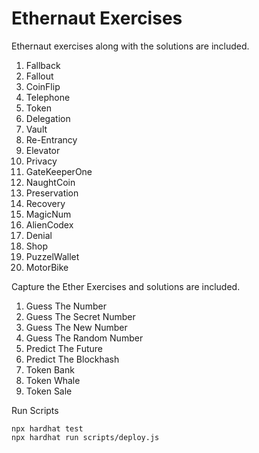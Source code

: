 # Ethernaut Exercises 

Ethernaut exercises along with the solutions are included.
1. Fallback
2. Fallout
3. CoinFlip
4. Telephone
5. Token
6. Delegation
8. Vault 
10. Re-Entrancy
11. Elevator
12. Privacy
13. GateKeeperOne
15. NaughtCoin
16. Preservation
17. Recovery 
18. MagicNum
19. AlienCodex
20. Denial
21. Shop
24. PuzzelWallet
25. MotorBike


Capture the Ether Exercises and solutions are included.

1. Guess The Number
2. Guess The Secret Number
3. Guess The New Number
4. Guess The Random Number
5. Predict The Future
6. Predict The Blockhash
7. Token Bank
8. Token Whale
9. Token Sale

Run Scripts
```shell
npx hardhat test
npx hardhat run scripts/deploy.js
```
